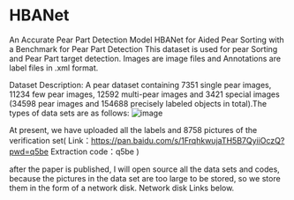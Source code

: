 # HBANet
An Accurate Pear Part Detection Model HBANet for Aided Pear Sorting with a Benchmark for Pear Part Detection
This dataset is used for pear Sorting and Pear Part target detection. Images are image files and Annotations are label files in .xml format.

Dataset Description: A pear dataset containing 7351 single pear images, 11234 few pear images, 12592 multi-pear images and 3421 special images (34598 pear images and 154688 precisely labeled objects in total).The types of data sets are as follows:
![image](https://user-images.githubusercontent.com/86670965/218326499-c8ef5282-8578-4d93-8df3-4997c41f578f.png)

At present, we have uploaded all the labels and 8758 pictures of the verification set(
Link：https://pan.baidu.com/s/1FrqhkwujaTH5B7QyiiOczQ?pwd=q5be 
Extraction code：q5be )

after the paper is published, I will open source all the data sets and codes, because the pictures in the data set are too large to be stored, so we store them in the form of a network disk. Network disk Links below.





